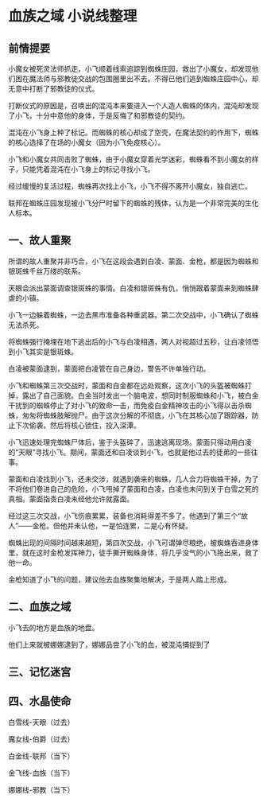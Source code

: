 # 血族之域 小说线整理

## 前情提要

小魔女被死灵法师抓走，小飞顺着线索追踪到蜘蛛庄园，救出了小魔女，却发现他们困在魔法师与邪教徒交战的包围圈里出不去。不得已他们逃到蜘蛛庄园中心，却无意中打断了邪教徒的仪式。

打断仪式的原因是，召唤出的混沌本来要进入一个人造人蜘蛛的体内，混沌却发现了小飞，十分中意他的身体，于是反悔了和邪教徒的契约。

混沌在小飞身上种了标记。而蜘蛛的核心却成了空壳，在魔法契约的作用下，蜘蛛的核心选择了在场的小魔女（因为小飞免疫核心）。

小飞和小魔女共同击败了蜘蛛，由于小魔女穿着光学迷彩，蜘蛛看不到小魔女的样子，只能凭着混沌在小飞身上的标记寻找小飞。

经过缓慢的复活过程，蜘蛛再次找上小飞，小飞不得不离开小魔女，独自逃亡。

联邦在蜘蛛庄园发现被小飞分尸时留下的蜘蛛的残体，认为是一个非常完美的生化人标本。

## 一、故人重聚

所谓的故人重聚并非巧合，小飞在这段会遇到白凌、蒙面、金枪，都是因为蜘蛛和银斑蛛千丝万缕的联系。

天眼会派出蒙面调查银斑蛛的事情。白凌和银斑蛛有仇，悄悄跟着蒙面来到蜘蛛肆虐的小镇。

小飞一边躲着蜘蛛，一边去黑市准备各种重武器。第二次交战中，小飞确认了蜘蛛无法杀死。

将蜘蛛强行掩埋在地下逃出后的小飞与白凌相遇，两人对视超过五秒，让白凌领悟到小飞其实是银斑蛛。

白凌被蒙面逮到，蒙面把白凌管在自己身边，警告不许单独行动。

小飞和蜘蛛第三次交战时，蒙面和白金都在远处观察，这次小飞的头盔被蜘蛛打掉，露出了自己面貌。白金当时发出一个脑电波，想同时制服蜘蛛和小飞，被白金干扰到的蜘蛛停止了对小飞的致命一击，而免疫白金精神攻击的小飞得以击杀蜘蛛，匆匆将蜘蛛肢解抛尸。由于这次分解的不彻底，小飞在其核心加了跟踪器，防止下次偷袭，然后将核心锁住，投入深潭。

小飞迅速处理完蜘蛛尸体后，鉴于头盔碎了，迅速逃离现场。蒙面只得动用白凌的“天眼”寻找小飞。期间，蒙面还和白凌谈到小飞，也就是他过去的徒弟的一些往事。

蒙面和白凌找到小飞，还未交涉，就遇到袭来的蜘蛛，几人合力将蜘蛛干掉，为了不将他们卷进自己的危险，小飞甩掉了蒙面和白凌，白凌也未问到关于白雪之死的真相。蒙面指责白凌未经他允许就露面。

经过这三次交战，小飞伤痕累累，装备也消耗得差不多了。他遇到了第三个“故人”——金枪。但他并未认他，一是怕连累，二是心有怀疑。

蜘蛛出现的间隔时间越来越短，第四次交战，小飞可谓弹尽粮绝，被蜘蛛吞进身体里，就在这时金枪发挥神力，徒手撕开蜘蛛身体，将几乎没气的小飞拖出来，救了他一命。

金枪知道了小飞的问题，建议他去血族聚集地解决，于是两人踏上形成。

## 二、血族之域

小飞去的地方是血族的地盘。

他们上来就被娜娜逮到了，娜娜品尝了小飞的血，被混沌捕捉到了





## 三、记忆迷宫



## 四、水晶使命



白雪线-天眼（过去）

魔女线-伯爵（过去）

白金线-联邦（当下）

金飞线-血族（当下）

娜娜线-邪教（当下）